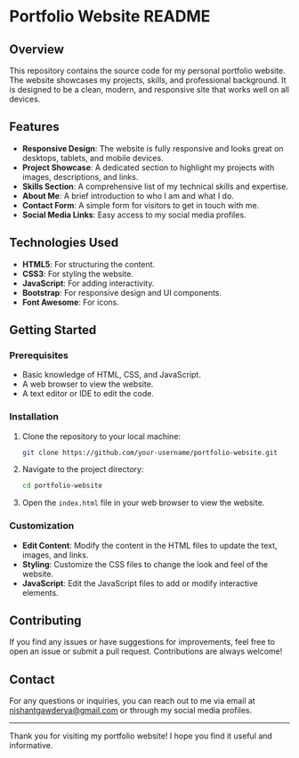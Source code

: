 # Portfolio Website README

## Overview

This repository contains the source code for my personal portfolio website. The website showcases my projects, skills, and professional background. It is designed to be a clean, modern, and responsive site that works well on all devices.

## Features

- **Responsive Design**: The website is fully responsive and looks great on desktops, tablets, and mobile devices.
- **Project Showcase**: A dedicated section to highlight my projects with images, descriptions, and links.
- **Skills Section**: A comprehensive list of my technical skills and expertise.
- **About Me**: A brief introduction to who I am and what I do.
- **Contact Form**: A simple form for visitors to get in touch with me.
- **Social Media Links**: Easy access to my social media profiles.

## Technologies Used

- **HTML5**: For structuring the content.
- **CSS3**: For styling the website.
- **JavaScript**: For adding interactivity.
- **Bootstrap**: For responsive design and UI components.
- **Font Awesome**: For icons.

## Getting Started

### Prerequisites

- Basic knowledge of HTML, CSS, and JavaScript.
- A web browser to view the website.
- A text editor or IDE to edit the code.

### Installation

1. Clone the repository to your local machine:
   ```bash
   git clone https://github.com/your-username/portfolio-website.git
   ```

2. Navigate to the project directory:
   ```bash
   cd portfolio-website
   ```

3. Open the `index.html` file in your web browser to view the website.

### Customization

- **Edit Content**: Modify the content in the HTML files to update the text, images, and links.
- **Styling**: Customize the CSS files to change the look and feel of the website.
- **JavaScript**: Edit the JavaScript files to add or modify interactive elements.


## Contributing

If you find any issues or have suggestions for improvements, feel free to open an issue or submit a pull request. Contributions are always welcome!

## Contact

For any questions or inquiries, you can reach out to me via email at [nishantgawderya@gmail.com](mailto:nishantgawderya@gmail.com) or through my social media profiles.

---

Thank you for visiting my portfolio website! I hope you find it useful and informative.
